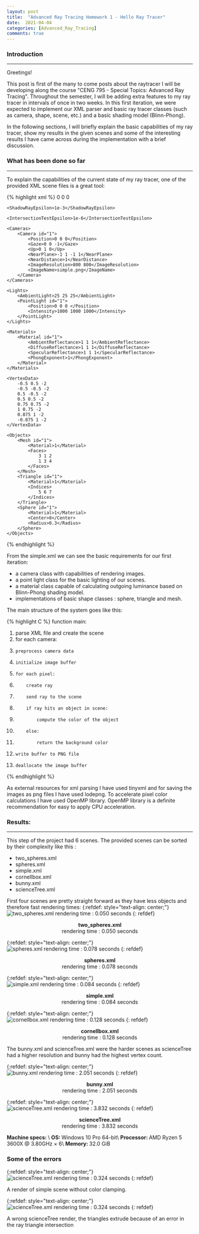```yaml
---
layout: post
title:  "Advanced Ray Tracing Homework 1 - Hello Ray Tracer"
date:  2021-04-04
categories: [Advanced_Ray_Tracing]
comments: true
---
```


### Introduction
______________________________

Greetings!

This post is first of the many to come posts about the raytracer I will be developing along the course "CENG 795 - Special Topics: Advanced Ray Tracing". Throughout the semester, I will be adding extra features to my ray tracer in intervals of once in two weeks. In this first iteration, we were expected to implement our XML parser and basic ray tracer classes (such as camera, shape, scene, etc.) and a basic shading model (Blinn-Phong).

In the following sections, I will briefly explain the basic capabilities of my ray tracer, show my results in the given scenes and some of the interesting results I have came across during the implementation with a brief discussion.

### What has been done so far
______________________________
To explain the capabilities of the current state of my ray tracer, one of the provided XML scene files is a great tool:

{% highlight xml %}
<Scene>
    <BackgroundColor>0 0 0</BackgroundColor>

    <ShadowRayEpsilon>1e-3</ShadowRayEpsilon>

    <IntersectionTestEpsilon>1e-6</IntersectionTestEpsilon>

    <Cameras>
        <Camera id="1">
            <Position>0 0 0</Position>
            <Gaze>0 0 -1</Gaze>
            <Up>0 1 0</Up>
            <NearPlane>-1 1 -1 1</NearPlane>
            <NearDistance>1</NearDistance>
            <ImageResolution>800 800</ImageResolution>
            <ImageName>simple.png</ImageName>
        </Camera>
    </Cameras>

    <Lights>
        <AmbientLight>25 25 25</AmbientLight>
        <PointLight id="1">
            <Position>0 0 0 </Position>
            <Intensity>1000 1000 1000</Intensity>
        </PointLight>
    </Lights>

    <Materials>
        <Material id="1">
            <AmbientReflectance>1 1 1</AmbientReflectance>
            <DiffuseReflectance>1 1 1</DiffuseReflectance>
            <SpecularReflectance>1 1 1</SpecularReflectance>
            <PhongExponent>1</PhongExponent>
        </Material>
    </Materials>

    <VertexData>
        -0.5 0.5 -2
        -0.5 -0.5 -2
        0.5 -0.5 -2
        0.5 0.5 -2
        0.75 0.75 -2
        1 0.75 -2
        0.875 1 -2
        -0.875 1 -2
    </VertexData>

    <Objects>
        <Mesh id="1">
            <Material>1</Material>
            <Faces>
                3 1 2
                1 3 4
            </Faces>
        </Mesh>
        <Triangle id="1">
            <Material>1</Material>
            <Indices>
                5 6 7
            </Indices>
        </Triangle>
        <Sphere id="1">
            <Material>1</Material>
            <Center>8</Center>
            <Radius>0.3</Radius>
        </Sphere>
    </Objects>
</Scene>

{% endhighlight %}

From the simple.xml we can see the basic requirements for our first iteration:
- a camera class with capabilities of rendering images.
- a point light class for the basic lighting of our scenes.
- a material class capable of calculating outgoing luminance based on Blinn-Phong shading model.
- implementations of basic shape classes : sphere, triangle and mesh.

The main structure of the system goes like this:

{% highlight C %}
function main:
 1. parse XML file and create the scene
 2. for each camera:
 3.     preprocess camera data
 4.     initialize image buffer
 5.     for each pixel:
 6.         create ray
 7.         send ray to the scene
 8.         if ray hits an object in scene:
 9.             compute the color of the object
10.         else:
11.             return the background color
12.     write buffer to PNG file
13.     deallocate the image buffer
{% endhighlight %}


As external resources for xml parsing I have used tinyxml and for saving the images as png files I have used lodepng. To accelerate pixel color calculations I have used OpenMP library. OpenMP library is a definite recommendation for easy to apply CPU acceleration.

### Results:
_______________________________

This step of the project had 6 scenes. The provided scenes can be sorted by their complexity like this :
- two_spheres.xml
- spheres.xml
- simple.xml
- cornellbox.xml
- bunny.xml
- scienceTree.xml

First four scenes are pretty straight forward as they have less objects and therefore fast rendering times:
{:refdef: style="text-align: center;"}
![two_spheres.xml rendering time : 0.050 seconds](/assets/img/advanced_ray_tracing_hw1/two_spheres.png)
{: refdef}
<center><b> two_spheres.xml </b></center>
<center>rendering time : 0.050 seconds </center>

{:refdef: style="text-align: center;"}
![spheres.xml rendering time : 0.078 seconds](/assets/img/advanced_ray_tracing_hw1/spheres.png)
{: refdef}
<center><b> spheres.xml </b></center>
<center>rendering time : 0.078 seconds </center>

{:refdef: style="text-align: center;"}
![simple.xml rendering time : 0.084 seconds](/assets/img/advanced_ray_tracing_hw1/simple.png)
{: refdef}
<center><b> simple.xml </b></center>
<center>rendering time : 0.084 seconds </center>

{:refdef: style="text-align: center;"}
![cornellbox.xml rendering time : 0.128 seconds](/assets/img/advanced_ray_tracing_hw1/cornellbox.png)
{: refdef}
<center><b> cornellbox.xml </b></center>
<center>rendering time : 0.128 seconds </center>

The bunny.xml and scienceTree.xml were the harder scenes as scienceTree had a higher resolution and bunny had the highest vertex count.

{:refdef: style="text-align: center;"}
![bunny.xml rendering time : 2.051 seconds](/assets/img/advanced_ray_tracing_hw1/bunny.png)
{: refdef}
<center><b> bunny.xml </b></center>
<center>rendering time : 2.051 seconds </center>

{:refdef: style="text-align: center;"}
![scienceTree.xml rendering time : 3.832 seconds](/assets/img/advanced_ray_tracing_hw1/scienceTree.png)
{: refdef}
<center><b> scienceTree.xml </b></center>
<center>rendering time : 3.832 seconds </center>


<b> Machine specs: </b>\\
<b> OS: </b> Windows 10 Pro 64-bit\\
<b> Processor: </b> AMD Ryzen 5 3600X @ 3.80GHz × 6\\
<b> Memory: </b> 32.0 GiB

### Some of the errors

{:refdef: style="text-align: center;"}
![scienceTree.xml rendering time : 0.324 seconds](/assets/img/advanced_ray_tracing_hw1/simple_no_clamp.png)
{: refdef}

A render of simple scene without color clamping.

{:refdef: style="text-align: center;"}
![scienceTree.xml rendering time : 0.324 seconds](/assets/img/advanced_ray_tracing_hw1/unitness.png)
{: refdef}

A wrong scienceTree render, the triangles extrude because of an error in the ray triangle intersection 
